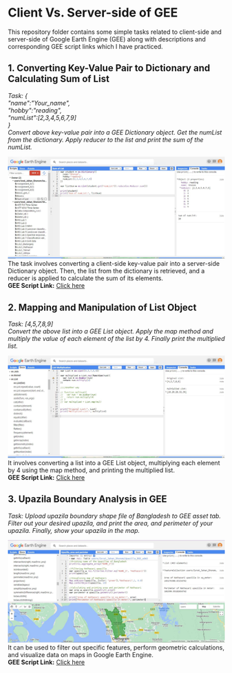 # Client Vs. Server-side of GEE
This repository folder contains some simple tasks related to client-side and server-side of Google Earth Engine (GEE) along with descriptions and corresponding GEE script links which I have practiced.
## 1. Converting Key-Value Pair to Dictionary and Calculating Sum of List
*Task: {<br>
  "name":"Your_name",<br>
  "hobby":"reading",<br>
  "numList":[2,3,4,5,6,7,9]<br>
}<br>
Convert above key-value pair into a GEE Dictionary object. Get the numList from the dictionary. Apply reducer to the list and print the sum of the numList.*  
  
![Model](https://github.com/Israt-Jahan-Shonom/Google_Earth_Engine/blob/main/Client%20Vs.%20Server/sumList_GEE.JPG)
The task involves converting a client-side key-value pair into a server-side Dictionary object. Then, the list from the dictionary is retrieved, and a reducer is applied to calculate the sum of its elements.<br>
<b>GEE Script Link:</b> [Click here](https://code.earthengine.google.com/5e35f9e46fdaa766aee9ca975f90a61d)  
  
## 2. Mapping and Manipulation of List Object
*Task: [4,5,7,8,9]<br>
Convert the above list into a GEE List object. Apply the map method and multiply the value of each element of the list by 4. Finally print the multiplied list.*  
  
![Model](https://github.com/Israt-Jahan-Shonom/Google_Earth_Engine/blob/main/Client%20Vs.%20Server/ListMultiplication_GEE.JPG)
It involves converting a list into a GEE List object, multiplying each element by 4 using the map method, and printing the multiplied list.<br>
<b>GEE Script Link:</b> [Click here](https://code.earthengine.google.com/84a0c8b9cfe759c090a4f0f1f96568c2)  
  
## 3. Upazila Boundary Analysis in GEE
*Task: Upload upazila boundary shape file of Bangladesh to GEE asset tab. Filter out your desired upazila, and print the area, and perimeter of your upazila. Finally, show your upazila in the map.*  
  
![Model](https://github.com/Israt-Jahan-Shonom/Google_Earth_Engine/blob/main/Client%20Vs.%20Server/Area%20%26%20perimeter_GEE.JPG)
It can be used to filter out specific features, perform geometric calculations, and visualize data on maps in Google Earth Engine.<br>
<b>GEE Script Link:</b> [Click here](https://code.earthengine.google.com/4db6a97940ca705acf8acc5d21b1a271)
